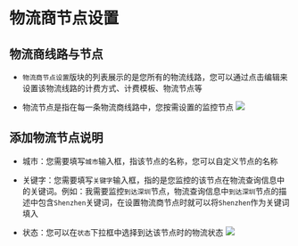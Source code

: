 物流商节点设置
=============

## 物流商线路与节点
- `物流商节点设置`版块的列表展示的是您所有的物流线路，您可以通过点击编辑来设置该物流线路的计费方式、计费模板、物流节点等

- 物流节点是指在每一条物流商线路中，您按需设置的监控节点
![](http://localhost/docs/images/company-line.png)
## 添加物流节点说明
- 城市：您需要填写`城市`输入框，指该节点的名称，您可以自定义节点的名称

- 关键字：您需要填写`关键字`输入框，指的是您监控的该节点在物流查询信息中的关键词。例如：我需要监控`到达深圳`节点，物流查询信息中`到达深圳`节点的描述中包含`Shenzhen`关键词，在设置物流商节点时就可以将`Shenzhen`作为关键词填入

- 状态：您可以在`状态`下拉框中选择到达该节点时的物流状态
![](http://localhost/docs/images/line-route.png)


